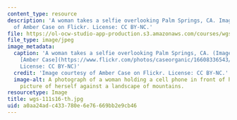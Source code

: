 ```yaml
---
content_type: resource
description: 'A woman takes a selfie overlooking Palm Springs, CA. Image courtesy
  of Amber Case on Flickr. License: CC BY-NC.'
file: https://ol-ocw-studio-app-production.s3.amazonaws.com/courses/wgs-111-gender-media-collaborations-in-feminism-and-technology-spring-2016/a0aa24adc433780e6e76669bb2e9cb46_wgs-111s16-th.jpg
file_type: image/jpeg
image_metadata:
  caption: 'A woman takes a selfie overlooking Palm Springs, CA. (Image courtesy of
    [Amber Case](https://www.flickr.com/photos/caseorganic/16608336543/) on Flickr.
    License: CC BY-NC)'
  credit: 'Image courtesy of Amber Case on Flickr. License: CC BY-NC.'
  image-alt: A photograph of a woman holding a cell phone in front of her taking a
    picture of herself against a landscape of mountains.
resourcetype: Image
title: wgs-111s16-th.jpg
uid: a0aa24ad-c433-780e-6e76-669bb2e9cb46
---
```

